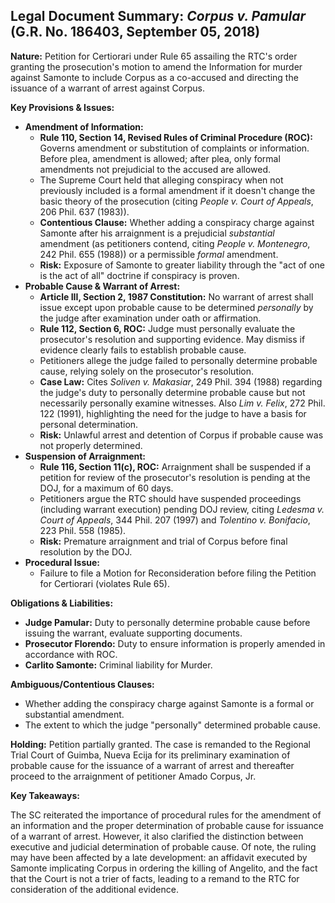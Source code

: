 ## Legal Document Summary: *Corpus v. Pamular* (G.R. No. 186403, September 05, 2018)

**Nature:** Petition for Certiorari under Rule 65 assailing the RTC's order granting the prosecution's motion to amend the Information for murder against Samonte to include Corpus as a co-accused and directing the issuance of a warrant of arrest against Corpus.

**Key Provisions & Issues:**

*   **Amendment of Information:**
    *   **Rule 110, Section 14, Revised Rules of Criminal Procedure (ROC):** Governs amendment or substitution of complaints or information. Before plea, amendment is allowed; after plea, only formal amendments not prejudicial to the accused are allowed.
    *   The Supreme Court held that alleging conspiracy when not previously included is a formal amendment if it doesn't change the basic theory of the prosecution (citing *People v. Court of Appeals*, 206 Phil. 637 (1983)).
    *   **Contentious Clause:** Whether adding a conspiracy charge against Samonte after his arraignment is a prejudicial *substantial* amendment (as petitioners contend, citing *People v. Montenegro*, 242 Phil. 655 (1988)) or a permissible *formal* amendment.
    *   **Risk:** Exposure of Samonte to greater liability through the "act of one is the act of all" doctrine if conspiracy is proven.
*   **Probable Cause & Warrant of Arrest:**
    *   **Article III, Section 2, 1987 Constitution:** No warrant of arrest shall issue except upon probable cause to be determined *personally* by the judge after examination under oath or affirmation.
    *   **Rule 112, Section 6, ROC:**  Judge must personally evaluate the prosecutor's resolution and supporting evidence. May dismiss if evidence clearly fails to establish probable cause.
    *   Petitioners allege the judge failed to personally determine probable cause, relying solely on the prosecutor's resolution.
    *   **Case Law:**  Cites *Soliven v. Makasiar*, 249 Phil. 394 (1988) regarding the judge's duty to personally determine probable cause but not necessarily personally examine witnesses. Also *Lim v. Felix*, 272 Phil. 122 (1991), highlighting the need for the judge to have a basis for personal determination.
    *   **Risk:**  Unlawful arrest and detention of Corpus if probable cause was not properly determined.
*   **Suspension of Arraignment:**
    *   **Rule 116, Section 11(c), ROC:** Arraignment shall be suspended if a petition for review of the prosecutor's resolution is pending at the DOJ, for a maximum of 60 days.
    *   Petitioners argue the RTC should have suspended proceedings (including warrant execution) pending DOJ review, citing *Ledesma v. Court of Appeals*, 344 Phil. 207 (1997) and *Tolentino v. Bonifacio*, 223 Phil. 558 (1985).
    *   **Risk:**  Premature arraignment and trial of Corpus before final resolution by the DOJ.
*   **Procedural Issue:**
    *   Failure to file a Motion for Reconsideration before filing the Petition for Certiorari (violates Rule 65).

**Obligations & Liabilities:**

*   **Judge Pamular:** Duty to personally determine probable cause before issuing the warrant, evaluate supporting documents.
*   **Prosecutor Florendo:** Duty to ensure information is properly amended in accordance with ROC.
*   **Carlito Samonte:** Criminal liability for Murder.

**Ambiguous/Contentious Clauses:**

*   Whether adding the conspiracy charge against Samonte is a formal or substantial amendment.
*   The extent to which the judge "personally" determined probable cause.

**Holding:** Petition partially granted. The case is remanded to the Regional Trial Court of Guimba, Nueva Ecija for its preliminary examination of probable cause for the issuance of a warrant of arrest and thereafter proceed to the arraignment of petitioner Amado Corpus, Jr.

**Key Takeaways:**

The SC reiterated the importance of procedural rules for the amendment of an information and the proper determination of probable cause for issuance of a warrant of arrest. However, it also clarified the distinction between executive and judicial determination of probable cause. Of note, the ruling may have been affected by a late development: an affidavit executed by Samonte implicating Corpus in ordering the killing of Angelito, and the fact that the Court is not a trier of facts, leading to a remand to the RTC for consideration of the additional evidence.
